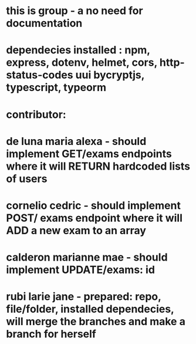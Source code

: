 # this is group - a no need for documentation

# dependecies installed : npm, express, dotenv, helmet, cors, http-status-codes uui bycryptjs, typescript, typeorm

# contributor:

# de luna maria alexa - should implement GET/exams endpoints where it will RETURN hardcoded lists of users

# cornelio cedric - should implement POST/ exams endpoint where it will ADD a new exam to an array 

# calderon marianne mae - should implement UPDATE/exams: id

# rubi larie jane - prepared: repo, file/folder, installed dependecies, will merge the branches and make a branch for herself